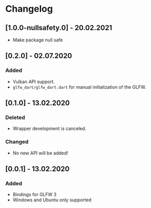 # Changelog

## [1.0.0-nullsafety.0] - 20.02.2021

- Make package null safe

## [0.2.0] - 02.07.2020

### Added

- Vulkan API support.
- `glfw_dart/glfw_dart.dart` for manual initialization of the GLFW.

## [0.1.0] - 13.02.2020

### Deleted

- Wrapper development is canceled.

### Changed

- No new API will be added!

## [0.0.1] - 13.02.2020

### Added

- Bindings for GLFW 3
- Windows and Ubuntu only supported